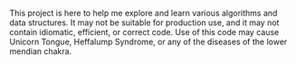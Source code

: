 This project is here to help me explore and learn various algorithms and data
structures. It may not be suitable for production use, and it may not contain
idiomatic, efficient, or correct code. Use of this code may cause Unicorn
Tongue, Heffalump Syndrome, or any of the diseases of the lower mendian chakra.
